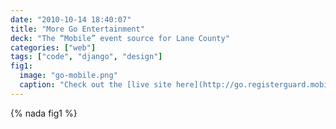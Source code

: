 ```yaml
---
date: "2010-10-14 18:40:07"
title: "More Go Entertainment"
deck: "The “Mobile” event source for Lane County"
categories: ["web"]
tags: ["code", "django", "design"]
fig1:
  image: "go-mobile.png"
  caption: "Check out the [live site here](http://go.registerguard.mobi)."
---
```


{% nada fig1 %}
